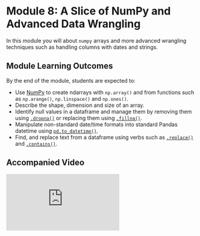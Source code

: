 # Module 8: A Slice of NumPy and Advanced Data Wrangling

In this module you will about `numpy` arrays and more advanced wrangling techniques such as handling columns with dates and strings.

## Module Learning Outcomes

By the end of the module, students are expected to:

- Use [NumPy](https://numpy.org/) to create ndarrays with `np.array()` and from functions such as `np.arange()`, `np.linspace()` and `np.ones()`.
- Describe the shape, dimension and size of an array.
- Identify null values in a dataframe and manage them by removing them using [`.dropna()`](https://pandas.pydata.org/pandas-docs/stable/reference/api/pandas.DataFrame.dropna.html) or replacing them using [`.fillna()`](https://pandas.pydata.org/pandas-docs/stable/reference/api/pandas.DataFrame.fillna.html).
- Manipulate non-standard date/time formats into standard Pandas datetime using [`pd.to_datetime()`](https://pandas.pydata.org/pandas-docs/stable/reference/api/pandas.to_datetime.html).
- Find, and replace text from a dataframe using verbs such as [`.replace()`](https://pandas.pydata.org/pandas-docs/stable/reference/api/pandas.DataFrame.replace.html) and [`.contains()`](https://pandas.pydata.org/pandas-docs/stable/reference/api/pandas.Series.str.contains.html).  

## Accompanied Video 

<div class="youtube">
<iframe class="responsive-iframe" src="https://www.youtube.com/embed/SsBSqNNMAjY?rel=0?start=0&end=59" frameborder="0" allow="accelerometer; autoplay="0"; encrypted-media; gyroscope; picture-in-picture" allowfullscreen></iframe>
</div>
